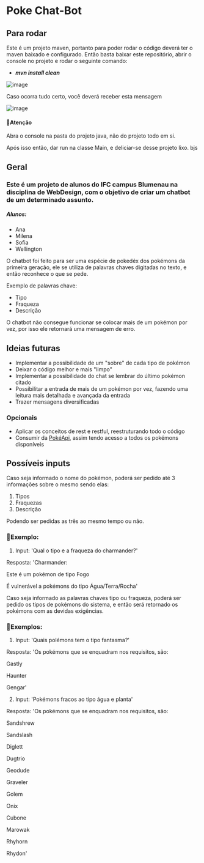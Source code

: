 # Poke Chat-Bot

## Para rodar

Este é um projeto maven, portanto para poder rodar o código deverá ter o maven baixado e configurado. Então basta baixar este repositório, abrir o console no projeto e rodar o seguinte comando:

- ***mvn install clean***

![image](https://github.com/user-attachments/assets/382d775b-3ba2-4c9d-be69-f9b67685247b)

Caso ocorra tudo certo, você deverá receber esta mensagem

![image](https://github.com/user-attachments/assets/140ad67d-2d2d-4e2b-b702-efeb830c25e6)

#### 🔴Atenção

Abra o console na pasta do projeto java, não do projeto todo em si.

Após isso então, dar run na classe Main, e deliciar-se desse projeto lixo. bjs

## Geral

### Este é um projeto de alunos do IFC campus Blumenau na disciplina de WebDesign, com o objetivo de criar um chatbot de um determinado assunto.

##### Alunos:
- Ana
- Milena
- Sofia
- Wellington

O chatbot foi feito para ser uma espécie de pokedéx dos pokémons da primeira geração, ele se utiliza de palavras chaves digitadas no texto, e então reconhece o que se pede.

Exemplo de palavras chave:
- Tipo
- Fraqueza
- Descrição

O chatbot não consegue funcionar se colocar mais de um pokémon por vez, por isso ele retornará uma mensagem de erro.

## Ideias futuras

- Implementar a possibilidade de um "sobre" de cada tipo de pokémon
- Deixar o código melhor e mais "limpo"
- Implementar a possibilidade do chat se lembrar do último pokémon citado
- Possibilitar a entrada de mais de um pokémon por vez, fazendo uma leitura mais detalhada e avançada da entrada
- Trazer mensagens diversificadas
### Opcionais
- Aplicar os conceitos de rest e restful, reestruturando todo o código
- Consumir da [PokéApi](https://pokeapi.co), assim tendo acesso a todos os pokémons disponíveis

## Possíveis inputs

Caso seja informado o nome do pokémon, poderá ser pedido até 3 informações sobre o mesmo sendo elas:
1. Tipos
2. Fraquezas
3. Descrição

Podendo ser pedidas as três ao mesmo tempo ou não.

### 🔴Exemplo:
1. Input: 'Qual o tipo e a fraqueza do charmander?'

Resposta: 'Charmander:

Este é um pokémon de tipo Fogo

É vulnerável a pokémons do tipo Água/Terra/Rocha'

Caso seja informado as palavras chaves tipo ou fraqueza, poderá ser pedido os tipos de pokémons do sistema, e então será retornado os pokémons com as devidas exigências.

### 🔴Exemplos:
1. Input: 'Quais polémons tem o tipo fantasma?'

Resposta: 'Os pokémons que se enquadram nos requisitos, são:

Gastly

Haunter

Gengar'

2. Input: 'Pokémons fracos ao tipo água e planta'

Resposta: 'Os pokémons que se enquadram nos requisitos, são:

Sandshrew

Sandslash

Diglett

Dugtrio

Geodude

Graveler

Golem

Onix

Cubone

Marowak

Rhyhorn

Rhydon'

